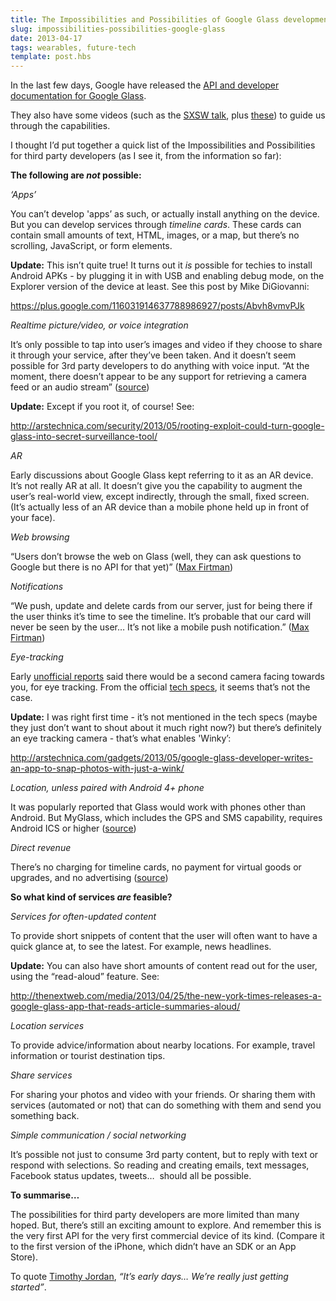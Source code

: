```yaml
---
title: The Impossibilities and Possibilities of Google Glass development
slug: impossibilities-possibilities-google-glass
date: 2013-04-17
tags: wearables, future-tech
template: post.hbs
---
```


In the last few days, Google have released the [API and developer
documentation for Google Glass](https://developers.google.com/glass/).

They also have some videos (such as the [SXSW
talk](http://youtu.be/JpWmGX55a40), plus
[these](https://developers.google.com/glass/about)) to guide us through
the capabilities.

I thought I’d put together a quick list of the Impossibilities and
Possibilities for third party developers (as I see it, from the
information so far):

**The following are *not* possible:**

*‘Apps’*

You can’t develop 'apps’ as such, or actually install anything on the
device. But you can develop services through *timeline cards*. These
cards can contain small amounts of text, HTML, images, or a map, but
there’s no scrolling, JavaScript, or form elements.

**Update:** This isn’t quite true! It turns out it *is* possible for
techies to install Android APKs - by plugging it in with USB and
enabling debug mode, on the Explorer version of the device at
least. See this post by Mike DiGiovanni:

<https://plus.google.com/116031914637788986927/posts/Abvh8vmvPJk>

*Realtime picture/video, or voice integration*

It’s only possible to tap into user’s images and video if they
choose to share it through your service, after they’ve been taken. And
it doesn’t seem possible for 3rd party developers to do anything with
voice input. “At the moment, there doesn’t appear to be any support for
retrieving a camera feed or an audio stream”
([source](http://www.zdnet.com/google-publishes-glass-mirror-api-preview-for-developers-7000014049/))

**Update:** Except if you root it, of course! See:

<http://arstechnica.com/security/2013/05/rooting-exploit-could-turn-google-glass-into-secret-surveillance-tool/>

*AR*

Early discussions about Google Glass kept referring to it as an AR
device. It’s not really AR at all. It doesn’t give you the capability to
augment the user’s real-world view, except indirectly, through the
small, fixed screen. (It’s actually less of an AR device than a mobile
phone held up in front of your face).

*Web browsing*

“Users don’t browse the web on Glass (well, they can ask questions
to Google but there is no API for that yet)” ([Max
Firtman](http://www.mobilexweb.com/blog/google-glass-web-mirror-api-html5))

*Notifications*

“We push, update and delete cards from our server, just for being
there if the user thinks it’s time to see the timeline. It’s probable
that our card will never be seen by the user… It’s not like a mobile
push notification.” ([Max
Firtman](http://www.mobilexweb.com/blog/google-glass-web-mirror-api-html5))

*Eye-tracking*

Early [unofficial
reports](http://www.slashgear.com/google-glass-in-focus-ui-apps-more-22270783/)
said there would be a second camera facing towards you, for eye
tracking. From the official [tech
specs](http://support.google.com/glass/answer/3064128?hl=en&ref_topic=3063354),
it seems that’s not the case.

**Update:** I was right first time - it’s not mentioned in the tech
specs (maybe they just don’t want to shout about it much right now?) but
there’s definitely an eye tracking camera - that’s what enables 'Winky’:

<http://arstechnica.com/gadgets/2013/05/google-glass-developer-writes-an-app-to-snap-photos-with-just-a-wink/>

*Location, unless paired with Android 4+ phone*

It was popularly reported that Glass would work with phones other
than Android. But MyGlass, which includes the GPS and SMS capability,
requires Android ICS or higher
([source](http://support.google.com/glass/answer/3064128?hl=en&ref_topic=3063354))

*Direct revenue*

There’s no charging for timeline cards, no payment for virtual
goods or upgrades, and no advertising
([source](http://www.belfasttelegraph.co.uk/lifestyle/technology-gadgets/app-developers-fail-to-see-profits-with-google-glass-29201537.html))

**So what kind of services *are* feasible?**

*Services for often-updated content*

To provide short snippets of content that the user will often want
to have a quick glance at, to see the latest. For example, news
headlines.

**Update:** You can also have short amounts of content read out
for the user, using the “read-aloud” feature. See:

<http://thenextweb.com/media/2013/04/25/the-new-york-times-releases-a-google-glass-app-that-reads-article-summaries-aloud/>

*Location services*

To provide advice/information about nearby locations. For example,
travel information or tourist destination tips.

*Share services*

For sharing your photos and video with your friends. Or sharing them
with services (automated or not) that can do something with them and
send you something back.

*Simple communication / social networking*

It’s possible not just to consume 3rd party content, but to reply with
text or respond with selections. So reading and creating emails, text
messages, Facebook status updates, tweets…  should all be possible.

**To summarise…**

The possibilities for third party developers are more limited than
many hoped. But, there’s still an exciting amount to explore. And
remember this is the very first API for the very first commercial device
of its kind. (Compare it to the first version of the iPhone, which
didn’t have an SDK or an App Store).

To quote [Timothy Jordan](http://youtu.be/JpWmGX55a40), *“It’s
early days… We’re really just getting started”*.

